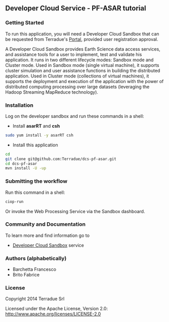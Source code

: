 ## Developer Cloud Service - PF-ASAR tutorial



### Getting Started 

To run this application, you will need a Developer Cloud Sandbox that can be requested from Terradue's [Portal](http://www.terradue.com/partners), provided user registration approval. 

A Developer Cloud Sandbox provides Earth Science data access services, and assistance tools for a user to implement, test and validate his application.
It runs in two different lifecycle modes: Sandbox mode and Cluster mode. 
Used in Sandbox mode (single virtual machine), it supports cluster simulation and user assistance functions in building the distributed application.
Used in Cluster mode (collections of virtual machines), it supports the deployment and execution of the application with the power of distributed computing processing over large datasets (leveraging the Hadoop Streaming MapReduce technology). 

### Installation 

Log on the developer sandbox and run these commands in a shell:

* Install **asarRT** and **csh**

```bash
sudo yum install -y asarRT csh
```

* Install this application

```bash
cd
git clone git@github.com:Terradue/dcs-pf-asar.git
cd dcs-pf-asar
mvn install -U -up
```

### Submitting the workflow

Run this command in a shell:

```bash
ciop-run
```

Or invoke the Web Processing Service via the Sandbox dashboard.

### Community and Documentation

To learn more and find information go to 

* [Developer Cloud Sandbox](http://docs.terradue.com/developer) service 

### Authors (alphabetically)

* Barchetta Francesco
* Brito Fabrice

### License

Copyright 2014 Terradue Srl

Licensed under the Apache License, Version 2.0: http://www.apache.org/licenses/LICENSE-2.0
